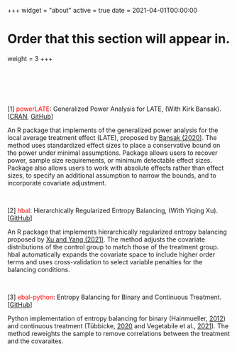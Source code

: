 +++
widget = "about"
active = true
date = 2021-04-01T00:00:00

# Order that this section will appear in.
weight = 3
+++

<br/><br/>
<br/><br/>

[1] <span style="color:red"> powerLATE</span>: Generalized Power Analysis for LATE, (With Kirk Bansak). [[CRAN](https://cran.r-project.org/web/packages/powerLATE/index.html), [GitHub](https://github.com/kbansak/powerLATE)]

An R package that implements of the generalized power analysis for the local average treatment effect (LATE), proposed by [Bansak (2020)](https://doi:10.1214/19-STS732). The method uses standardized effect sizes to place a conservative bound on the power under minimal assumptions. Package allows users to recover power, sample size requirements, or minimum detectable effect sizes. Package also allows users to work with absolute effects rather than effect sizes, to specify an additional assumption to narrow the bounds, and to incorporate covariate adjustment.

<br/>

[2] <span style="color:red"> hbal</span>: Hierarchically Regularized Entropy Balancing, (With Yiqing Xu). [[GitHub](https://github.com/xuyiqing/hbal)]

An R package that implements hierarchically regularized entropy balancing proposed by [Xu and Yang (2021)](https://papers.ssrn.com/sol3/papers.cfm?abstract_id=3807620). The method adjusts the covariate distributions of the control group to match those of the treatment group. hbal automatically expands the covariate space to include higher order terms and uses cross-validation to select variable penalties for the balancing conditions.

<br/>

[3] <span style="color:red"> ebal-python</span>: Entropy Balancing for Binary and Continuous Treatment. [[GitHub](https://github.com/EddieYang211/ebal-python)]

Python implementation of entropy balancing for binary (Hainmueller, [2012](https://web.stanford.edu/~jhain/Paper/PA2012.pdf)) and continuous treatment (Tübbicke, [2020](https://arxiv.org/abs/2001.06281) and Vegetabile et al., [2021](https://arxiv.org/pdf/2003.02938.pdf)). The method reweights the sample to remove correlations between the treatment and the covaraites.
